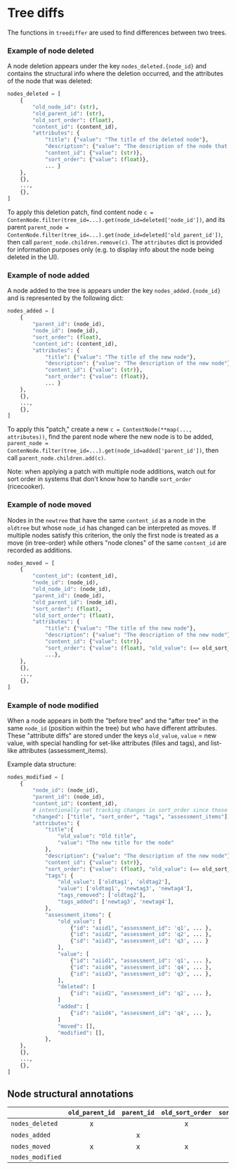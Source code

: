Tree diffs
==========

The functions in `treediffer` are used to find differences between two trees.


### Example of node deleted
A node deletion appears under the key `nodes_deleted.{node_id}` and contains the
structural info where the deletion occurred, and the attributes of the node that was deleted:

```python
nodes_deleted = [
    {
        "old_node_id": (str),
        "old_parent_id": (str),
        "old_sort_order": (float),
        "content_id": (content_id),
        "attributes": {
            "title": {"value": "The title of the deleted node"},
            "description": {"value": "The description of the node that was deleted"},
            "content_id": {"value": (str)},
            "sort_order": {"value": (float)},
            ... }
    },
    {},
    ...,
    {},
]
```

To apply this deletion patch, find content node
`c = ContenNode.filter(tree_id=...).get(node_id=deleted['node_id'])`, and its parent
`parent_node = ContenNode.filter(tree_id=...).get(node_id=deleted['old_parent_id'])`,
then call `parent_node.children.remove(c)`. The `attributes` dict is provided
for information purposes only (e.g. to display info about the node being deleted in the UI).


### Example of node added
A node added to the tree is appears under the key `nodes_added.{node_id}` and is
represented by the following dict:

```python
nodes_added = [
    {
        "parent_id": (node_id),
        "node_id": (node_id),
        "sort_order": (float),
        "content_id": (content_id),
        "attributes": {
            "title": {"value": "The title of the new node"},
            "description": {"value": "The description of the new node"},
            "content_id": {"value": (str)},
            "sort_order": {"value": (float)},
            ... }
    },
    {},
    ...,
    {},
]
```

To apply this "patch," create a new `c = ContentNode(**map(..., attributes))`,
find the parent node where the new node is to be added,
`parent_node = ContenNode.filter(tree_id=...).get(node_id=added['parent_id'])`,
then call `parent_node.children.add(c)`.

Note: when applying a patch with multiple node additions, watch out for sort order
in systems that don't know how to handle `sort_order` (ricecooker).



### Example of node moved
Nodes in the `newtree` that have the same `content_id` as a node in the `oldtree`
but whose `node_id` has changed can be interpreted as moves. If multiple nodes
satisfy this criterion, the only the first node is treated as a move (in tree-order)
while others "node clones" of the same `content_id` are recorded as additions.


```python
nodes_moved = [
    {
        "content_id": (content_id),
        "node_id": (node_id),
        "old_node_id": (node_id),
        "parent_id": (node_id),
        "old_parent_id": (node_id),
        "sort_order": (float),
        "old_sort_order": (float),
        "attributes": {
            "title": {"value": "The title of the new node"},
            "description": {"value": "The description of the new node"},
            "content_id": {"value": (str)},
            "sort_order": {"value": (float), "old_value": (== old_sort_order)},
            ...},
    },
    {},
    ...,
    {},
]
```


### Example of node modified

When a node appears in both the "before tree" and the "after tree" in the same
`node_id` (position within the tree) but who have different attributes.
These "attribute diffs" are stored under the keys `old_value`, `value` = new value,
with special handling for set-like attributes (files and tags), and list-like
attributes (assessment_items).

Example data structure:

```python
nodes_modified = [
    {
        "node_id": (node_id),
        "parent_id": (node_id),
        "content_id": (content_id),
        # intentionally not tracking changes in sort_order since those are defined as moves
        "changed": ["title", "sort_order", "tags", "assessment_items"],
        "attributes": {
            "title":{
                "old_value": "Old title",
                "value": "The new title for the node"
            },
            "description": {"value": "The description of the new node"},
            "content_id": {"value": (str)},
            "sort_order": {"value": (float), "old_value": (== old_sort_order)},
            "tags": {                                                           # set-like
                "old_value": ['oldtag1', 'oldtag2'],
                "value": ['oldtag1', 'newtag3', 'newtag4'],
                "tags_removed": ['oldtag2'],
                "tags_added": ['newtag3', 'newtag4'],
            },
            "assessment_items": {                                               # list-like
                "old_value": [
                    {"id": "aiid1", "assessment_id": 'q1', ... },
                    {"id": "aiid2", "assessment_id": 'q2', ... },
                    {"id": "aiid3", "assessment_id": 'q3', ... }
                ],
                "value": [
                    {"id": "aiid1", "assessment_id": 'q1', ... },
                    {"id": "aiid4", "assessment_id": 'q4', ... },
                    {"id": "aiid3", "assessment_id": 'q3', ... },
                ],
                "deleted": [
                    {"id": "aiid2", "assessment_id": 'q2', ... },
                ]
                "added": [
                    {"id": "aiid4", "assessment_id": 'q4', ... },
                ]
                "moved": [],
                "modified": [],
            },
    },
    {},
    ...,
    {},
]
```



## Node structural annotations


|                	| `old_parent_id` 	| `parent_id` 	| `old_sort_order` 	| `sort_order` 	|
|-------------------|:-----------------:|:-------------:|:-----------------:|:-------------:|
| `nodes_deleted`  	| x             	|           	| x              	|            	|
| `nodes_added`   	|               	| x         	|                	| x          	|
| `nodes_moved`   	| x             	| x         	| x              	| x          	|
| `nodes_modified` 	|               	|           	|                	|            	|

